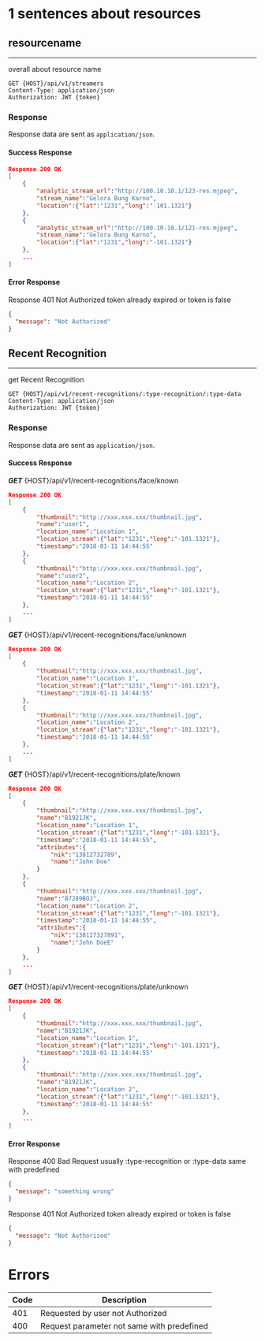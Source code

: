 # 1 sentences about resources

## resourcename

---

overall about resource name

```http
GET {HOST}/api/v1/streamers
Content-Type: application/json
Authorization: JWT {token}
```

### Response

Response data are sent as `application/json`.

#### Success Response

```json
Response 200 OK
[
    {
        "analytic_stream_url":"http://100.10.10.1/123-res.mjpeg",
        "stream_name":"Gelora Bung Karno",
        "location":{"lat":"1231","long":"-101.1321"}
    },
    {
        "analytic_stream_url":"http://100.10.10.1/121-res.mjpeg",
        "stream_name":"Gelora Bung Karno",
        "location":{"lat":"1231","long":"-101.1321"}
    },
    ...
]
```

#### Error Response

Response 401 Not Authorized
token already expired or token is false

```json
{
  "message": "Not Authorized"
}
```

## Recent Recognition

---

get Recent Recognition

```http
GET {HOST}/api/v1/recent-recognitions/:type-recognition/:type-data
Content-Type: application/json
Authorization: JWT {token}
```

### Response

Response data are sent as `application/json`.

#### Success Response

***GET*** {HOST}/api/v1/recent-recognitions/face/known

```json
Response 200 OK
[
    {
        "thumbnail":"http://xxx.xxx.xxx/thumbnail.jpg",
        "name":"user1",
        "location_name":"Location 1",
        "location_stream":{"lat":"1231","long":"-101.1321"},
        "timestamp":"2018-01-11 14:44:55"
    },
    {
        "thumbnail":"http://xxx.xxx.xxx/thumbnail.jpg",
        "name":"user2",
        "location_name":"Location 2",
        "location_stream":{"lat":"1231","long":"-101.1321"},
        "timestamp":"2018-01-11 14:44:55"
    },
    ...
]
```

***GET*** {HOST}/api/v1/recent-recognitions/face/unknown

```json
Response 200 OK
[
    {
        "thumbnail":"http://xxx.xxx.xxx/thumbnail.jpg",
        "location_name":"Location 1",
        "location_stream":{"lat":"1231","long":"-101.1321"},
        "timestamp":"2018-01-11 14:44:55"
    },
    {
        "thumbnail":"http://xxx.xxx.xxx/thumbnail.jpg",
        "location_name":"Location 2",
        "location_stream":{"lat":"1231","long":"-101.1321"},
        "timestamp":"2018-01-11 14:44:55"
    },
    ...
]
```

***GET*** {HOST}/api/v1/recent-recognitions/plate/known

```json
Response 200 OK
[
    {
        "thumbnail":"http://xxx.xxx.xxx/thumbnail.jpg",
        "name":"B1921JK",
        "location_name":"Location 1",
        "location_stream":{"lat":"1231","long":"-101.1321"},
        "timestamp":"2018-01-11 14:44:55",
        "attributes":{
            "nik":"13812732789",
            "name":"John Doe"
        }
    },
    {
        "thumbnail":"http://xxx.xxx.xxx/thumbnail.jpg",
        "name":"B7289BOJ",        
        "location_name":"Location 2",
        "location_stream":{"lat":"1231","long":"-101.1321"},
        "timestamp":"2018-01-11 14:44:55",
        "attributes":{
            "nik":"138127327891",
            "name":"John DoeE"
        }
    },
    ...
]
```

***GET*** {HOST}/api/v1/recent-recognitions/plate/unknown

```json
Response 200 OK
[
    {
        "thumbnail":"http://xxx.xxx.xxx/thumbnail.jpg",
        "name":"B1921JK",       
        "location_name":"Location 1",
        "location_stream":{"lat":"1231","long":"-101.1321"},
        "timestamp":"2018-01-11 14:44:55"
    },
    {
        "thumbnail":"http://xxx.xxx.xxx/thumbnail.jpg",
        "name":"B1921JK",
        "location_name":"Location 2",
        "location_stream":{"lat":"1231","long":"-101.1321"},
        "timestamp":"2018-01-11 14:44:55"
    },
    ...
]
```

#### Error Response

Response 400 Bad Request
usually :type-recognition or :type-data same with predefined

```json
{
  "message": "something wrong"
}
```

Response 401 Not Authorized
token already expired or token is false

```json
{
  "message": "Not Authorized"
}
```

# Errors

| Code | Description                                |
| ---- | ------------------------------------------ |
| 401  | Requested by user not Authorized           |
| 400  | Request parameter not same with predefined |
